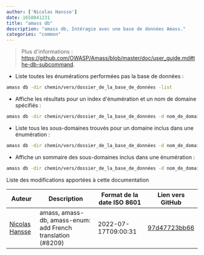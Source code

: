 ```yaml
---
author: ['Nicolas Hansse']
date: 1658041231
title: "amass db"
description: "amass db, Intéragie avec une base de données Amass."
categories: "common"
---
```

> Plus d'informations : <https://github.com/OWASP/Amass/blob/master/doc/user_guide.md#the-db-subcommand>.

- Liste toutes les énumérations performées pas la base de données :

```bash
amass db -dir chemin/vers/dossier_de_la_base_de_données -list
```

- Affiche les résultats pour un index d'énumération et un nom de domaine spécifiés :

```bash
amass db -dir chemin/vers/dossier_de_la_base_de_données -d nom_de_domaine -enum index_depuis_la liste -show
```

- Liste tous les sous-domaines trouvés pour un domaine inclus dans une énumération :

```bash
amass db -dir chemin/vers/dossier_de_la_base_de_données -d nom_de_domaine -enum index_depuis_la liste -names
```

- Affiche un sommaire des sous-domaines inclus dans une énumération :

```bash
amass db -dir chemin/vers/dossier_de_la_base_de_données -d nom_de_domaine -enum index_depuis_la liste -summary
```
Liste des modifications apportées à cette documentation


Auteur | Description | Format de la date ISO 8601 | Lien vers GitHub
------|-----|-----|-----
[Nicolas Hansse](mailto:nico.hansse@gmail.com) | amass, amass-db, amass-enum: add French translation (#8209) | 2022-07-17T09:00:31 | [97d47723bb66](https://github.com/tldr-pages/tldr/commit/97d47723bb660e92b33cc0a187eb572fa328bba5)

